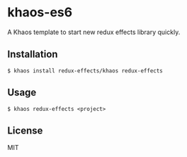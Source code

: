 # khaos-es6

A Khaos template to start new redux effects library quickly.

## Installation

`$ khaos install redux-effects/khaos redux-effects`

## Usage

`$ khaos redux-effects <project>`

## License

MIT
